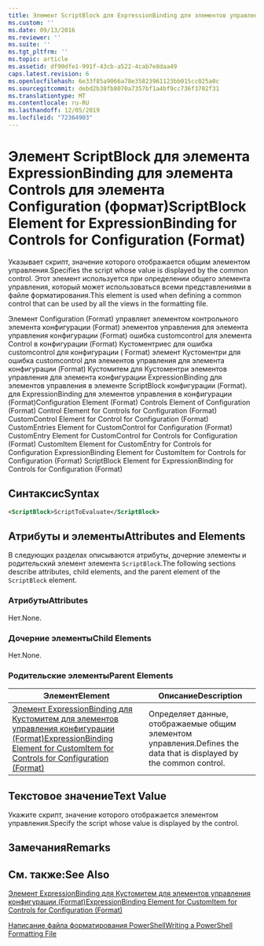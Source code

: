```yaml
---
title: Элемент ScriptBlock для ExpressionBinding для элементов управления Configuration (Format) | Документация Майкрософт
ms.custom: ''
ms.date: 09/13/2016
ms.reviewer: ''
ms.suite: ''
ms.tgt_pltfrm: ''
ms.topic: article
ms.assetid: df90dfe1-991f-43cb-a522-4cab7e8daa49
caps.latest.revision: 6
ms.openlocfilehash: 6e33f85a9066a78e35823961123bb015cc025a0c
ms.sourcegitcommit: debd2b38fb8070a7357bf1a4bf9cc736f3702f31
ms.translationtype: MT
ms.contentlocale: ru-RU
ms.lasthandoff: 12/05/2019
ms.locfileid: "72364903"
---
```

# <a name="scriptblock-element-for-expressionbinding-for-controls-for-configuration-format"></a><span data-ttu-id="2b165-102">Элемент ScriptBlock для элемента ExpressionBinding для элемента Controls для элемента Configuration (формат)</span><span class="sxs-lookup"><span data-stu-id="2b165-102">ScriptBlock Element for ExpressionBinding for Controls for Configuration (Format)</span></span>

<span data-ttu-id="2b165-103">Указывает скрипт, значение которого отображается общим элементом управления.</span><span class="sxs-lookup"><span data-stu-id="2b165-103">Specifies the script whose value is displayed by the common control.</span></span> <span data-ttu-id="2b165-104">Этот элемент используется при определении общего элемента управления, который может использоваться всеми представлениями в файле форматирования.</span><span class="sxs-lookup"><span data-stu-id="2b165-104">This element is used when defining a common control that can be used by all the views in the formatting file.</span></span>

<span data-ttu-id="2b165-105">Элемент Configuration (Format) управляет элементом контрольного элемента конфигурации (Format) элементов управления для элемента управления конфигурации (Format) ошибка customcontrol для элемента Control в конфигурации (Format) Кустоментриес для ошибка customcontrol для конфигурации ( Format) элемент Кустоментри для ошибка customcontrol для элементов управления для элемента конфигурации (Format) Кустомитем для Кустоментри элементов управления для элемента конфигурации ExpressionBinding для элементов управления в элементе ScriptBlock конфигурации (Format). для ExpressionBinding для элементов управления в конфигурации (Format)</span><span class="sxs-lookup"><span data-stu-id="2b165-105">Configuration Element (Format) Controls Element of Configuration (Format) Control Element for Controls for Configuration (Format) CustomControl Element for Control for Configuration (Format) CustomEntries Element for CustomControl for Configuration (Format) CustomEntry Element for CustomControl for Controls for Configuration (Format) CustomItem Element for CustomEntry for Controls for Configuration ExpressionBinding Element for CustomItem for Controls for Configuration (Format) ScriptBlock Element for ExpressionBinding for Controls for Configuration (Format)</span></span>

## <a name="syntax"></a><span data-ttu-id="2b165-106">Синтаксис</span><span class="sxs-lookup"><span data-stu-id="2b165-106">Syntax</span></span>

```xml
<ScriptBlock>ScriptToEvaluate</ScriptBlock>
```

## <a name="attributes-and-elements"></a><span data-ttu-id="2b165-107">Атрибуты и элементы</span><span class="sxs-lookup"><span data-stu-id="2b165-107">Attributes and Elements</span></span>

<span data-ttu-id="2b165-108">В следующих разделах описываются атрибуты, дочерние элементы и родительский элемент элемента `ScriptBlock`.</span><span class="sxs-lookup"><span data-stu-id="2b165-108">The following sections describe attributes, child elements, and the parent element of the `ScriptBlock` element.</span></span>

### <a name="attributes"></a><span data-ttu-id="2b165-109">Атрибуты</span><span class="sxs-lookup"><span data-stu-id="2b165-109">Attributes</span></span>

<span data-ttu-id="2b165-110">Нет.</span><span class="sxs-lookup"><span data-stu-id="2b165-110">None.</span></span>

### <a name="child-elements"></a><span data-ttu-id="2b165-111">Дочерние элементы</span><span class="sxs-lookup"><span data-stu-id="2b165-111">Child Elements</span></span>

<span data-ttu-id="2b165-112">Нет.</span><span class="sxs-lookup"><span data-stu-id="2b165-112">None.</span></span>

### <a name="parent-elements"></a><span data-ttu-id="2b165-113">Родительские элементы</span><span class="sxs-lookup"><span data-stu-id="2b165-113">Parent Elements</span></span>

|<span data-ttu-id="2b165-114">Элемент</span><span class="sxs-lookup"><span data-stu-id="2b165-114">Element</span></span>|<span data-ttu-id="2b165-115">Описание</span><span class="sxs-lookup"><span data-stu-id="2b165-115">Description</span></span>|
|-------------|-----------------|
|[<span data-ttu-id="2b165-116">Элемент ExpressionBinding для Кустомитем для элементов управления конфигурации (Format)</span><span class="sxs-lookup"><span data-stu-id="2b165-116">ExpressionBinding Element for CustomItem for Controls for Configuration (Format)</span></span>](./expressionbinding-element-for-customitem-for-controls-for-configuration-format.md)|<span data-ttu-id="2b165-117">Определяет данные, отображаемые общим элементом управления.</span><span class="sxs-lookup"><span data-stu-id="2b165-117">Defines the data that is displayed by the common control.</span></span>|

## <a name="text-value"></a><span data-ttu-id="2b165-118">Текстовое значение</span><span class="sxs-lookup"><span data-stu-id="2b165-118">Text Value</span></span>

<span data-ttu-id="2b165-119">Укажите скрипт, значение которого отображается элементом управления.</span><span class="sxs-lookup"><span data-stu-id="2b165-119">Specify the script whose value is displayed by the control.</span></span>

## <a name="remarks"></a><span data-ttu-id="2b165-120">Замечания</span><span class="sxs-lookup"><span data-stu-id="2b165-120">Remarks</span></span>

## <a name="see-also"></a><span data-ttu-id="2b165-121">См. также:</span><span class="sxs-lookup"><span data-stu-id="2b165-121">See Also</span></span>

[<span data-ttu-id="2b165-122">Элемент ExpressionBinding для Кустомитем для элементов управления конфигурации (Format)</span><span class="sxs-lookup"><span data-stu-id="2b165-122">ExpressionBinding Element for CustomItem for Controls for Configuration (Format)</span></span>](./expressionbinding-element-for-customitem-for-controls-for-configuration-format.md)

[<span data-ttu-id="2b165-123">Написание файла форматирования PowerShell</span><span class="sxs-lookup"><span data-stu-id="2b165-123">Writing a PowerShell Formatting File</span></span>](./writing-a-powershell-formatting-file.md)
